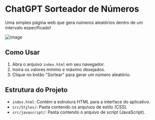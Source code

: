 # ChatGPT Sorteador de Números

Uma simples página web que gera números aleatórios dentro de um intervalo especificado!

![image](https://github.com/Jeanpk12/Sorteador-de-numero/assets/122842874/d924a5c0-28e8-46c0-aceb-bf32c7eeaf76)

## Como Usar

1. Abra o arquivo `index.html` em seu navegador.
2. Insira os valores mínimo e máximo desejados.
3. Clique no botão "Sortear" para gerar um número aleatório.

## Estrutura do Projeto

- `index.html`: Contém a estrutura HTML para a interface do aplicativo.
- `src/Styles/`: Pasta contendo os arquivos de estilo (CSS).
- `src/javascript/`: Pasta contendo o arquivo de script (JavaScript).
